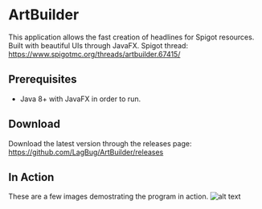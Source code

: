 # ArtBuilder
This application allows the fast creation of headlines for Spigot resources. Built with beautiful UIs through JavaFX. Spigot thread: https://www.spigotmc.org/threads/artbuilder.67415/

## Prerequisites
- Java 8+ with JavaFX in order to run.

## Download
Download the latest version through the releases page: https://github.com/LagBug/ArtBuilder/releases

## In Action
These are a few images demostrating the program in action.
![alt text](https://i.imgur.com/VJIOsJV.png)
